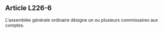 Article L226-6
----
L'assemblée générale ordinaire désigne un ou plusieurs commissaires aux comptes.
